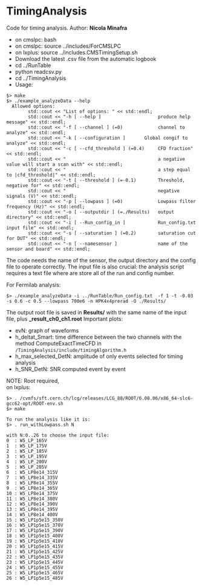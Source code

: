 # TimingAnalysis

Code for timing analysis. Author: **Nicola Minafra**

* on cmslpc: bash
* on cmslpc: source ../includes/ForCMSLPC 
* on lxplus: source ../includes.CMSTimingSetup.sh
* Download the latest .csv file from the automatic logbook
* cd ../RunTable
* python readcsv.py
* cd ../TimingAnalysis
* Usage:
```
$> make
$> ./example_analyzeData --help
  Allowed options:
        std::cout << "List of options: " << std::endl;
        std::cout << "-h [ --help ]                     produce help message" << std::endl;
        std::cout << "-f [ --channel ] (=0)             channel to analyze" << std::endl;
        std::cout << "-k [ --configuration ]       Global congif to analyze" << std::endl;
        std::cout << "-c [ --cfd_threshold ] (=0.4)     CFD fraction" << std::endl;
        std::cout << "                                  a negative value will start a scan with" << std::endl;
        std::cout << "                                  a step equal to |cfd_threshold|" << std::endl;
        std::cout << "-t [ --threshold ] (=-0.1)        Threshold, negative for" << std::endl;
        std::cout << "                                  negative signals (V)" << std::endl;
        std::cout << "-p [ --lowpass ] (=0)             Lowpass filter frequency (Hz)" << std::endl;
        std::cout << "-o [ --outputdir ] (=./Results)   output directory" << std::endl;
        std::cout << "-i [ --Run_config_in ]            Run_config.txt input file" << std::endl;
        std::cout << "-s [ --saturation ] (=0.2)        saturation cut for DUT" << std::endl;
        std::cout << "-n [ --namesensor ]               name of the sensor and board" << std::endl;
```
The code needs the name of the sensor, the output directory and the config file to operate correctly. The input file is also crucial: the analysis script requires a text file where are store all of the run and config number.

For Fermilab analysis:
```
$> ./example_analyzeData -i ../RunTable/Run_config.txt  -f 1 -t -0.03 -s 0.6 -c 0.5 --lowpass 700e6 -n HPK4x4prerad -O ./Results/
```

The output root file is saved in **Results/** with the same name of the input file, plus **_result_ch0_ch1.root**
Important plots:
- evN: graph of waveforms
- h_deltat_Smart: time difference between the two channels with the method ComputeExactTimeCFD in  `/TimingAnalysis/include/timingAlgorithm.h`
- h_max_selected_DetN: amplitude of only events selected for timing analysis
- h_SNR_DetN: SNR computed event by event


NOTE: Root required, <br />
on lxplus:
```
$> . /cvmfs/sft.cern.ch/lcg/releases/LCG_88/ROOT/6.08.06/x86_64-slc6-gcc62-opt/ROOT-env.sh
$> make

To run the analysis like it is:
$> . run_withLowpass.sh N

with N:0..26 to choose the input file:
0  : W5_LP_165V
1  : W5_LP_175V
2  : W5_LP_185V
3  : W5_LP_195V
4  : W5_LP_200V
5  : W5_LP_205V
6  : W5_LP8e14_315V
7  : W5_LP8e14_335V
8  : W5_LP8e14_355V
9  : W5_LP8e14_365V
10 : W5_LP8e14_375V
11 : W5_LP8e14_380V
12 : W5_LP8e14_390V
13 : W5_LP8e14_395V
14 : W5_LP8e14_400V
15 : W5_LP1p5e15_350V
16 : W5_LP1p5e15_370V
17 : W5_LP1p5e15_390V
18 : W5_LP1p5e15_400V
19 : W5_LP1p5e15_410V
20 : W5_LP1p5e15_415V
21 : W5_LP1p5e15_425V
22 : W5_LP1p5e15_435V
23 : W5_LP1p5e15_445V
24 : W5_LP1p5e15_455V
25 : W5_LP1p5e15_465V
26 : W5_LP1p5e15_485V

```
